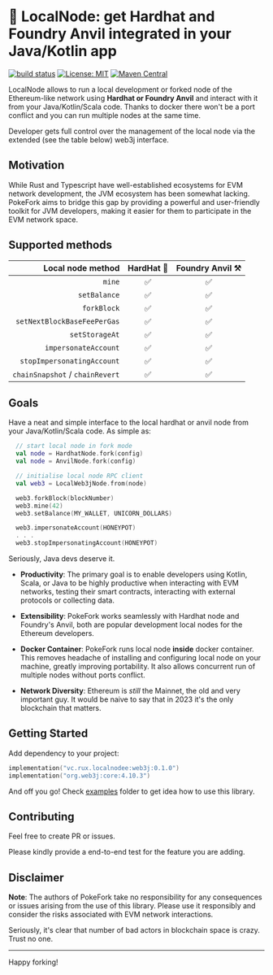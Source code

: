 # 🍴 LocalNode: get Hardhat and Foundry Anvil integrated in your Java/Kotlin app

[![build status](https://github.com/ruXlab/pokefork/actions/workflows/tests.yml/badge.svg)](https://github.com/ruXlab/pokefork/actions)
[![License: MIT](https://img.shields.io/badge/License-MIT-yellow.svg)](https://opensource.org/licenses/MIT)
[![Maven Central](https://img.shields.io/maven-central/v/vc.rux.pokefork/ktx-module.svg)](https://search.maven.org/artifact/vc.rux.pokefork/web3j)


LocalNode allows to run a local development or forked node of the Ethereum-like network
using **Hardhat or Foundry Anvil** and interact with it from your Java/Kotlin/Scala code. 
Thanks to docker there won't be a port conflict and you can run multiple nodes at the same time. 

Developer gets full control over the management of the local node via the extended (see the table below) web3j interface.

## Motivation

While Rust and Typescript have well-established ecosystems for
EVM network development, the JVM ecosystem has been somewhat lacking.
PokeFork aims to bridge this gap by providing a powerful and
user-friendly toolkit for JVM developers, making it easier for them
to participate in the EVM network space.

## Supported methods

|               Local node method | HardHat 👷 | Foundry Anvil ⚒️ |
|--------------------------------:|:----------:|:----------------:|
|                          `mine` |     ✅      |        ✅         |
|                    `setBalance` |     ✅      |        ✅         |
|                     `forkBlock` |     ✅      |        ✅         |
|     `setNextBlockBaseFeePerGas` |     ✅      |        ✅         |
|                  `setStorageAt` |     ✅      |        ✅         |
|            `impersonateAccount` |     ✅      |        ✅         |
|      `stopImpersonatingAccount` |     ✅      |        ✅         |
| `chainSnapshot` / `chainRevert` |     ✅      |        ✅         |

## Goals

Have a neat and simple interface to the local hardhat or anvil node from your Java/Kotlin/Scala code. As simple as:

```kotlin
  // start local node in fork mode
  val node = HardhatNode.fork(config)
  val node = AnvilNode.fork(config)

  // initialise local node RPC client
  val web3 = LocalWeb3jNode.from(node)

  web3.forkBlock(blockNumber)
  web3.mine(42)
  web3.setBalance(MY_WALLET, UNICORN_DOLLARS)

  web3.impersonateAccount(HONEYPOT)
  . . .
  web3.stopImpersonatingAccount(HONEYPOT)
```

Seriously, Java devs deserve it.



- **Productivity**: The primary goal is to enable developers using
  Kotlin, Scala, or Java to be highly productive when interacting with EVM networks, 
  testing their smart contracts, interacting with external protocols or collecting data.

- **Extensibility**: PokeFork works seamlessly with
  Hardhat node and Foundry's Anvil, both are popular development local nodes for the Ethereum developers.

- **Docker Container**: PokeFork runs local node **inside** docker container. This removes headache of installing
  and configuring local node on your machine, greatly improving portability. It also allows concurrent run
  of multiple nodes without ports conflict.

- **Network Diversity**: Ethereum is _still_ the Mainnet, the old and very important guy. 
  It would be naive to say that in 2023 it's the only blockchain that matters.

## Getting Started

Add dependency to your project:

```kotlin
implementation("vc.rux.localnodee:web3j:0.1.0")
implementation("org.web3j:core:4.10.3")
```

And off you go! Check [examples](examples) folder to get idea how to use this library.

## Contributing

Feel free to create PR or issues.

Please kindly provide a end-to-end test for the feature you are adding.

## Disclaimer

**Note**: The authors of PokeFork take no responsibility for any
consequences or issues arising from the use of this library.
Please use it responsibly and consider the risks associated with
EVM network interactions.

Seriously, it's clear that number of bad actors in blockchain
space is crazy. Trust no one.

------------------------

Happy forking!
